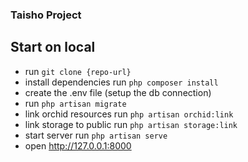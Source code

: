 ### Taisho Project

## Start on local
- run `git clone {repo-url}`
- install dependencies run `php composer install`
- create the .env file (setup the db connection)
- run `php artisan migrate`
- link orchid resources run `php artisan orchid:link`
- link storage to public run `php artisan storage:link`
- start server run `php artisan serve `
- open http://127.0.0.1:8000
